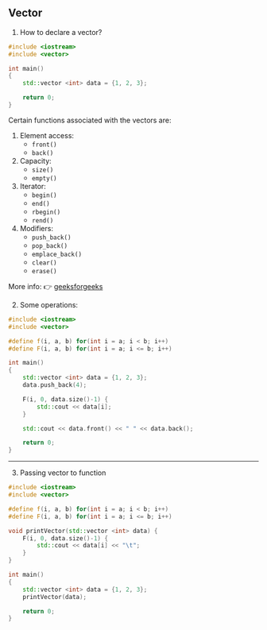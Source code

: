 ## Vector

1. How to declare a vector?

```c++
#include <iostream>
#include <vector>

int main()
{
    std::vector <int> data = {1, 2, 3};

    return 0;
}
```

Certain functions associated with the vectors are:

1. Element access:
   - `front()`
   - `back()`
2. Capacity:
   - `size()`
   - `empty()`
3. Iterator:
   - `begin()`
   - `end()`
   - `rbegin()`
   - `rend()`
4. Modifiers:
   - `push_back()`
   - `pop_back()`
   - `emplace_back()`
   - `clear()`
   - `erase()`

More info: 👉 [geeksforgeeks](https://www.geeksforgeeks.org/vector-in-cpp-stl/)

2. Some operations:

```c++
#include <iostream>
#include <vector>

#define f(i, a, b) for(int i = a; i < b; i++)
#define F(i, a, b) for(int i = a; i <= b; i++)

int main()
{
    std::vector <int> data = {1, 2, 3};
    data.push_back(4);

    F(i, 0, data.size()-1) {
        std::cout << data[i];
    }

    std::cout << data.front() << " " << data.back();

    return 0;
}
```

---

3. Passing vector to function

```c++
#include <iostream>
#include <vector>

#define f(i, a, b) for(int i = a; i < b; i++)
#define F(i, a, b) for(int i = a; i <= b; i++)

void printVector(std::vector <int> data) {
    F(i, 0, data.size()-1) {
        std::cout << data[i] << "\t";
    }
}

int main()
{
    std::vector <int> data = {1, 2, 3};
    printVector(data);

    return 0;
}
```
